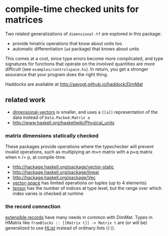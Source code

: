 # compile-time checked units for matrices
Two related generalizations of `dimensional-tf` are explored in this package:

* provide hmatrix operations that know about units too
* automatic differentiation (`ad` package) that knows about units

This comes at a cost, since type errors become more complicated, and type signatures
for functions that operate on the involved quantities are more difficult (see
`examples/controlspace.hs`). In return, you get a stronger assurance that your
program does the right thing.

Haddocks are available at http://aavogt.github.io/haddock/DimMat

## related work
* [dimensional-vectors](https://github.com/bjornbm/dimensional-vectors) is smaller, and uses a `[[a]]` representation of the data instead of `Data.Packed.Matrix a`
* http://www.haskell.org/haskellwiki/Physical_units

### matrix dimensions statically checked
These packages provide operations where the typechecker will prevent invalid operations, such as multiplying an m×n matrix with a p×q matrix when n /= p, at compile-time.

* http://hackage.haskell.org/package/vector-static
* http://hackage.haskell.org/package/linear
* http://hackage.haskell.org/package/Vec
* [vector-space](http://hackage.haskell.org/package/vector-space) has limited operations on tuples (up to 4 elements)
* [tensor](http://hackage.haskell.org/package/tensor) has the number of indices at type level, but the range over which index varies is checked at runtime

### the record connection
[extensible records](http://www.haskell.org/haskellwiki/Extensible_record) have many needs in common with DimMat. Types in HMatrix like `fromBlocks :: [[Matrix t]] -> Matrix t` are (or will be) generalized to use [HList](http://hackage.haskell.org/package/HList) instead of ordinary lists (`[]`).
